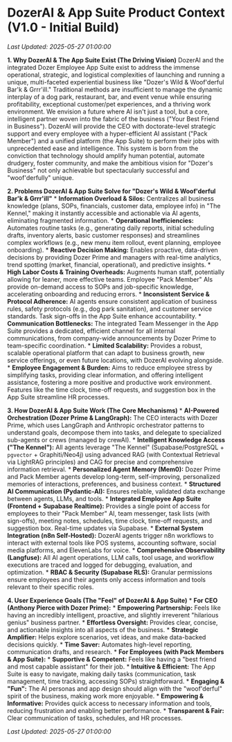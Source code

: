 # DozerAI & App Suite Product Context (V1.0 - Initial Build)
*Last Updated: 2025-05-27 01:00:00*

**1. Why DozerAI & The App Suite Exist (The Driving Vision)**
    DozerAI and the integrated Dozer Employee App Suite exist to address the immense operational, strategic, and logistical complexities of launching and running a unique, multi-faceted experiential business like "Dozer's Wild & Woof'derful Bar'k & Grrr'ill." Traditional methods are insufficient to manage the dynamic interplay of a dog park, restaurant, bar, and event venue while ensuring profitability, exceptional customer/pet experiences, and a thriving work environment.
    We envision a future where AI isn't just a tool, but a core, intelligent partner woven into the fabric of the business ("Your Best Friend in Business"). DozerAI will provide the CEO with doctorate-level strategic support and every employee with a hyper-efficient AI assistant ("Pack Member") and a unified platform (the App Suite) to perform their jobs with unprecedented ease and intelligence. This system is born from the conviction that technology should amplify human potential, automate drudgery, foster community, and make the ambitious vision for "Dozer's Business" not only achievable but spectacularly successful and "woof'derfully" unique.

**2. Problems DozerAI & App Suite Solve for "Dozer's Wild & Woof'derful Bar'k & Grrr'ill"**
    *   **Information Overload & Silos:** Centralizes all business knowledge (plans, SOPs, financials, customer data, employee info) in "The Kennel," making it instantly accessible and actionable via AI agents, eliminating fragmented information.
    *   **Operational Inefficiencies:** Automates routine tasks (e.g., generating daily reports, initial scheduling drafts, inventory alerts, basic customer responses) and streamlines complex workflows (e.g., new menu item rollout, event planning, employee onboarding).
    *   **Reactive Decision Making:** Enables proactive, data-driven decisions by providing Dozer Prime and managers with real-time analytics, trend spotting (market, financial, operational), and predictive insights.
    *   **High Labor Costs & Training Overheads:** Augments human staff, potentially allowing for leaner, more effective teams. Employee "Pack Member" AIs provide on-demand access to SOPs and job-specific knowledge, accelerating onboarding and reducing errors.
    *   **Inconsistent Service & Protocol Adherence:** AI agents ensure consistent application of business rules, safety protocols (e.g., dog park sanitation), and customer service standards. Task sign-offs in the App Suite enhance accountability.
    *   **Communication Bottlenecks:** The integrated Team Messenger in the App Suite provides a dedicated, efficient channel for all internal communications, from company-wide announcements by Dozer Prime to team-specific coordination.
    *   **Limited Scalability:** Provides a robust, scalable operational platform that can adapt to business growth, new service offerings, or even future locations, with DozerAI evolving alongside.
    *   **Employee Engagement & Burden:** Aims to reduce employee stress by simplifying tasks, providing clear information, and offering intelligent assistance, fostering a more positive and productive work environment. Features like the time clock, time-off requests, and suggestion box in the App Suite streamline HR processes.

**3. How DozerAI & App Suite Work (The Core Mechanisms)**
    *   **AI-Powered Orchestration (Dozer Prime & LangGraph):** The CEO interacts with Dozer Prime, which uses LangGraph and Anthropic orchestrator patterns to understand goals, decompose them into tasks, and delegate to specialized sub-agents or crews (managed by crewAI).
    *   **Intelligent Knowledge Access ("The Kennel"):** All agents leverage "The Kennel" (Supabase/PostgreSQL + `pgvector` + Graphiti/Neo4j) using advanced RAG (with Contextual Retrieval via LightRAG principles) and CAG for precise and comprehensive information retrieval.
    *   **Personalized Agent Memory (Mem0):** Dozer Prime and Pack Member agents develop long-term, self-improving, personalized memories of interactions, preferences, and business context.
    *   **Structured AI Communication (Pydantic-AI):** Ensures reliable, validated data exchange between agents, LLMs, and tools.
    *   **Integrated Employee App Suite (Frontend + Supabase Realtime):** Provides a single point of access for employees to their "Pack Member" AI, team messenger, task lists (with sign-offs), meeting notes, schedules, time clock, time-off requests, and suggestion box. Real-time updates via Supabase.
    *   **External System Integration (n8n Self-Hosted):** DozerAI agents trigger n8n workflows to interact with external tools like POS systems, accounting software, social media platforms, and ElevenLabs for voice.
    *   **Comprehensive Observability (Langfuse):** All AI agent operations, LLM calls, tool usage, and workflow executions are traced and logged for debugging, evaluation, and optimization.
    *   **RBAC & Security (Supabase RLS):** Granular permissions ensure employees and their agents only access information and tools relevant to their specific roles.

**4. User Experience Goals (The "Feel" of DozerAI & App Suite)**
    *   **For CEO (Anthony Pierce with Dozer Prime):**
        *   **Empowering Partnership:** Feels like having an incredibly intelligent, proactive, and slightly irreverent "hilarious genius" business partner.
        *   **Effortless Oversight:** Provides clear, concise, and actionable insights into all aspects of the business.
        *   **Strategic Amplifier:** Helps explore scenarios, vet ideas, and make data-backed decisions quickly.
        *   **Time Saver:** Automates high-level reporting, communication drafts, and research.
    *   **For Employees (with Pack Members & App Suite):**
        *   **Supportive & Competent:** Feels like having a "best friend and most capable assistant" for their job.
        *   **Intuitive & Efficient:** The App Suite is easy to navigate, making daily tasks (communication, task management, time tracking, accessing SOPs) straightforward.
        *   **Engaging & "Fun":** The AI personas and app design should align with the "woof'derful" spirit of the business, making work more enjoyable.
        *   **Empowering & Informative:** Provides quick access to necessary information and tools, reducing frustration and enabling better performance.
        *   **Transparent & Fair:** Clear communication of tasks, schedules, and HR processes.

*Last Updated: 2025-05-27 01:00:00*